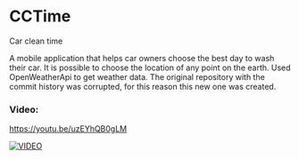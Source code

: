# CCTime
Car clean time

A mobile application that helps car owners choose the best day to wash their car.
It is possible to choose the location of any point on the earth. Used OpenWeatherApi to get weather data.
The original repository with the commit history was corrupted, for this reason this new one was created.

### Video:

https://youtu.be/uzEYhQB0gLM

[![VIDEO](https://img.youtube.com/vi/uzEYhQB0gLM/0.jpg)](https://youtu.be/uzEYhQB0gLM)
